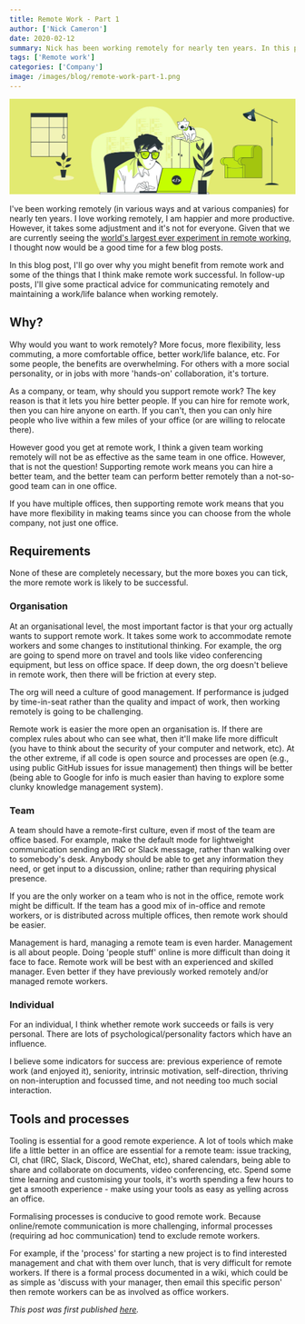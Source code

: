 ```yaml
---
title: Remote Work - Part 1
author: ['Nick Cameron']
date: 2020-02-12
summary: Nick has been working remotely for nearly ten years. In this post, he introduces why you might benefit from remote work and some of the things that make remote work successful.
tags: ['Remote work']
categories: ['Company']
image: /images/blog/remote-work-part-1.png
---
```


![Remote Work](media/remote-work-part-1.png)

I've been working remotely (in various ways and at various companies) for nearly ten years. I love working remotely, I am happier and more productive. However, it takes some adjustment and it's not for everyone. Given that we are currently seeing the [world's largest ever experiment in remote working](https://www.latimes.com/business/story/2020-02-03/chinese-businesses-turn-to-remote-work-coronavirus), I thought now would be a good time for a few blog posts.

In this blog post, I'll go over why you might benefit from remote work and some of the things that I think make remote work successful. In follow-up posts, I'll give some practical advice for communicating remotely and maintaining a work/life balance when working remotely.

## Why?

Why would you want to work remotely? More focus, more flexibility, less commuting, a more comfortable office, better work/life balance, etc. For some people, the benefits are overwhelming. For others with a more social personality, or in jobs with more 'hands-on' collaboration, it's torture.

As a company, or team, why should you support remote work? The key reason is that it lets you hire better people. If you can hire for remote work, then you can hire anyone on earth. If you can't, then you can only hire people who live within a few miles of your office (or are willing to relocate there).

However good you get at remote work, I think a given team working remotely will not be as effective as the same team in one office. However, that is not the question! Supporting remote work means you can hire a better team, and the better team can perform better remotely than a not-so-good team can in one office.

If you have multiple offices, then supporting remote work means that you have more flexibility in making teams since you can choose from the whole company, not just one office.

## Requirements

None of these are completely necessary, but the more boxes you can tick, the more remote work is likely to be successful.

### Organisation

At an organisational level, the most important factor is that your org actually wants to support remote work. It takes some work to accommodate remote workers and some changes to institutional thinking. For example, the org are going to spend more on travel and tools like video conferencing equipment, but less on office space. If deep down, the org doesn't believe in remote work, then there will be friction at every step.

The org will need a culture of good management. If performance is judged by time-in-seat rather than the quality and impact of work, then working remotely is going to be challenging.

Remote work is easier the more open an organisation is. If there are complex rules about who can see what, then it'll make life more difficult (you have to think about the security of your computer and network, etc). At the other extreme, if all code is open source and processes are open (e.g., using public GitHub issues for issue management) then things will be better (being able to Google for info is much easier than having to explore some clunky knowledge management system).

### Team

A team should have a remote-first culture, even if most of the team are office based. For example, make the default mode for lightweight communication sending an IRC or Slack message, rather than walking over to somebody's desk. Anybody should be able to get any information they need, or get input to a discussion, online; rather than requiring physical presence.

If you are the only worker on a team who is not in the office, remote work might be difficult. If the team has a good mix of in-office and remote workers, or is distributed across multiple offices, then remote work should be easier.

Management is hard, managing a remote team is even harder. Management is all about people. Doing 'people stuff' online is more difficult than doing it face to face. Remote work will be best with an experienced and skilled manager. Even better if they have previously worked remotely and/or managed remote workers.

### Individual

For an individual, I think whether remote work succeeds or fails is very personal. There are lots of psychological/personality factors which have an influence.

I believe some indicators for success are: previous experience of remote work (and enjoyed it), seniority, intrinsic motivation, self-direction, thriving on non-interuption and focussed time, and not needing too much social interaction.

## Tools and processes

Tooling is essential for a good remote experience. A lot of tools which make life a little better in an office are essential for a remote team: issue tracking, CI, chat (IRC, Slack, Discord, WeChat, etc), shared calendars, being able to share and collaborate on documents, video conferencing, etc. Spend some time learning and customising your tools, it's worth spending a few hours to get a smooth experience - make using your tools as easy as yelling across an office.

Formalising processes is conducive to good remote work. Because online/remote communication is more challenging, informal processes (requiring ad hoc communication) tend to exclude remote workers.

For example, if the 'process' for starting a new project is to find interested management and chat with them over lunch, that is very difficult for remote workers. If there is a formal process documented in a wiki, which could be as simple as 'discuss with your manager, then email this specific person' then remote workers can be as involved as office workers.

*This post was first published [here](https://www.ncameron.org/blog/remote-work-part-1/).*
